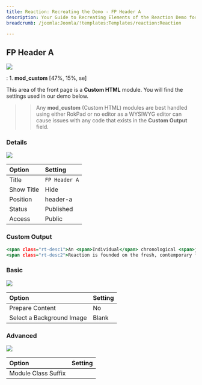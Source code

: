 ```yaml
---
title: Reaction: Recreating the Demo - FP Header A
description: Your Guide to Recreating Elements of the Reaction Demo for Joomla
breadcrumb: /joomla:Joomla/!templates:Templates/reaction:Reaction

---
```


FP Header A
-----

![][demo]

:   1. **mod_custom** [47%, 15%, se]

This area of the front page is a **Custom HTML** module. You will find the settings used in our demo below.

>> Any **mod_custom** (Custom HTML) modules are best handled using either RokPad or no editor as a WYSIWYG editor can cause issues with any code that exists in the **Custom Output** field.

### Details

![][demo2]

| Option     | Setting             |
| :--------- | :------------------ |
| Title      | `FP Header A`       |
| Show Title | Hide                |
| Position   | header-a            |
| Status     | Published           |
| Access     | Public              |

### Custom Output

~~~ .html
<span class="rt-desc1">An <span>Individual</span> chronological <span>journal</span> of thoughts, <span>expressed</span> freely to all.<span class="rt-super">1</span></span>
<span class="rt-desc2">Reaction is founded on the fresh, contemporary framework <em>Gantry</em>, with features such as the 960 grid system and a totally redesigned administrative interface.</span>
~~~

### Basic

![][demo3]

| Option                    | Setting |
| :------------------------ | :------ |
| Prepare Content           | No      |
| Select a Background Image | Blank   |

### Advanced

![][demo4]

| Option              | Setting |
| :------------------ | :------ |
| Module Class Suffix |         |

[demo]: assets/demo_1.jpeg
[demo2]: assets/demo_1a.jpeg
[demo3]: assets/demo_1b.jpeg
[demo4]: assets/demo_1c.jpeg
